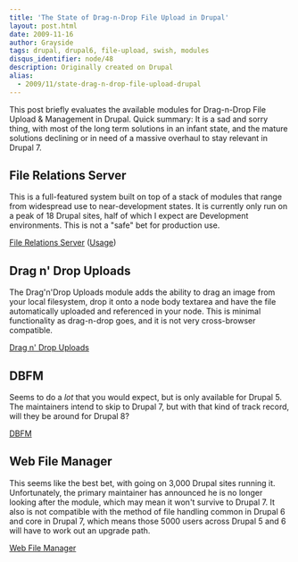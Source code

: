 ```yaml
---
title: 'The State of Drag-n-Drop File Upload in Drupal'
layout: post.html
date: 2009-11-16
author: Grayside
tags: drupal, drupal6, file-upload, swish, modules
disqus_identifier: node/48
description: Originally created on Drupal
alias:
  - 2009/11/state-drag-n-drop-file-upload-drupal
---
```

This post briefly evaluates the available modules for Drag-n-Drop File Upload & Management in Drupal. Quick summary: It is a sad and sorry thing, with most of the long term solutions in an infant state, and the mature solutions declining or in need of a massive overhaul to stay relevant in Drupal 7.
<!--break-->
## File Relations Server

This is a full-featured system built on top of a stack of modules that range from widespread use to near-development states. It is currently only run on a peak of 18 Drupal sites, half of which I expect are Development environments. This is not a "safe" bet for production use.

<a href="http://drupal.org/project/filerelationsserver">File Relations Server</a> (<a href="http://drupal.org/project/usage/filerelationsserver">Usage</a>)</p>

## Drag n' Drop Uploads

The Drag'n'Drop Uploads module adds the ability to drag an image from your local filesystem, drop it onto a node body textarea and have the file automatically uploaded and referenced in your node. This is minimal functionality as drag-n-drop goes, and it is not very cross-browser compatible.

<a href="http://drupal.org/project/dragndrop_uploads">Drag n' Drop Uploads</a>

## DBFM

Seems to do a *lot* that you would expect, but is only available for Drupal 5. The maintainers intend to skip to Drupal 7, but with that kind of track record, will they be around for Drupal 8?

<a href="http://drupal.org/project/dbfm">DBFM</a>

## Web File Manager

This seems like the best bet, with going on 3,000 Drupal sites running it. Unfortunately, the primary maintainer has announced he is no longer looking after the module, which may mean it won't survive to Drupal 7. It also is not compatible with the method of file handling common in Drupal 6 and core in Drupal 7, which means those 5000 users across Drupal 5 and 6 will have to work out an upgrade path.

<a href="http://drupal.org/project/webfm">Web File Manager</a>
